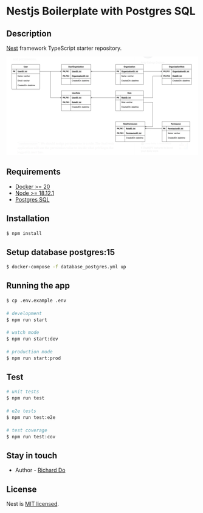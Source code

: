 # Nestjs Boilerplate with Postgres SQL

## Description

[Nest](https://github.com/nestjs/nest) framework TypeScript starter repository.

![Alt text](database.png "database design")

## Requirements
- [Docker >= 20](https://docs.docker.com/install)
- [Node >= 18.12.1](https://nodejs.org/en/download/)
- [Postgres SQL](https://www.postgresql.org/)

## Installation

```bash
$ npm install
```

## Setup database postgres:15

```bash
$ docker-compose -f database_postgres.yml up
```

## Running the app

```bash
$ cp .env.example .env

# development
$ npm run start

# watch mode
$ npm run start:dev

# production mode
$ npm run start:prod
```

## Test

```bash
# unit tests
$ npm run test

# e2e tests
$ npm run test:e2e

# test coverage
$ npm run test:cov
```

## Stay in touch

- Author - [Richard Do](https://github.com/ptit9x)

## License

Nest is [MIT licensed](LICENSE).
